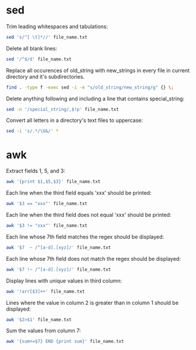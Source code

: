 <h1>sed</h1>

Trim leading whitespaces and tabulations:

```bash
sed 's/^[ \t]*//' file_name.txt
```

Delete all blank lines:

```bash
sed '/^$/d' file_name.txt
```

Replace all occurences of old_string with new_strings in every file in current directory and it's subdirectories.

```bash
find . -type f -exec sed -i -e "s/old_string/new_string/g" {} \;
```

Delete anything following and including a line that contains special_string:

```bash
sed -n '/special_string/,$!p' file_name.txt
```

Convert all letters in a directory's text files to uppercase:

```bash
sed -i 's/.*/\U&/' *
```

<h1>awk</h1>

Extract fields 1, 5, and 3:

```bash
awk '{print $1,$5,$3}' file_name.txt
```

Each line when the third field equals ‘xxx' should be printed:

```bash
awk '$3 == "xxx"' file_name.txt
```

Each line when the third field does not equal ‘xxx' should be printed:

```bash
awk '$3 != "xxx"' file_name.txt
```

Each line whose 7th field matches the regex should be displayed:

```bash
awk '$7  ~ /^[a-d].[xyz]/' file_name.txt
```

Each line whose 7th field does not match the regex should be displayed:

```bash
awk '$7 !~ /^[a-d].[xyz]/' file_name.txt
```

Display lines with unique values in third column:

```bash
awk '!arr[$3]++' file_name.txt
```
Lines where the value in column 2 is greater than in column 1 should be displayed:

```bash
awk '$2>$1' file_name.txt
```

Sum the values from column 7:

```bash
awk '{sum+=$7} END {print sum}' file_name.txt
```
